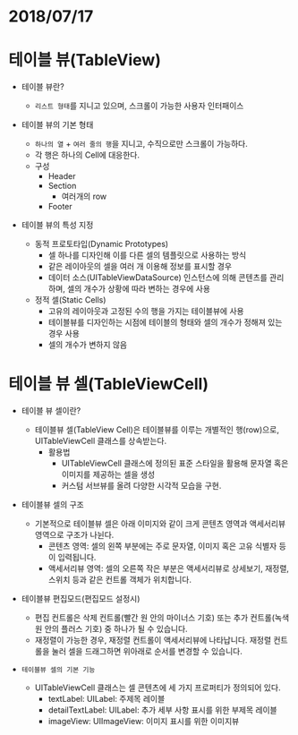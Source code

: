 # 2018/07/17
# 테이블 뷰(TableView)
- 테이블 뷰란?
  - `리스트 형태`를 지니고 있으며, 스크롤이 가능한 사용자 인터패이스

- 테이블 뷰의 기본 형태
  - `하나의 열` + `여러 줄의 행`을 지니고, 수직으로만 스크롤이 가능하다.
  - 각 행은 하나의 Cell에 대응한다.
  - 구성
    - Header
    - Section
      - 여러개의 row
    - Footer

- 테이블 뷰의 특성 지정
  - 동적 프로토타입(Dynamic Prototypes)
    - 셀 하나를 디자인해 이를 다른 셀의 템플릿으로 사용하는 방식
    - 같은 레이아웃의 셀을 여러 개 이용해 정보를 표시할 경우
    - 데이터 소스(UITableViewDataSource) 인스턴스에 의해 콘텐츠를 관리하며, 셀의 개수가 상황에 따라 변하는 경우에 사용
  - 정적 셀(Static Cells)
    - 고유의 레이아웃과 고정된 수의 행을 가지는 테이블뷰에 사용
    - 테이블뷰를 디자인하는 시점에 테이블의 형태와 셀의 개수가 정해져 있는 경우 사용
    - 셀의 개수가 변하지 않음

# 테이블 뷰 셀(TableViewCell)
- 테이블 뷰 셀이란?
  - 테이블뷰 셀(TableView Cell)은 테이블뷰를 이루는 개별적인 행(row)으로, UITableViewCell 클래스를 상속받는다.
    - 활용법
      - UITableViewCell 클래스에 정의된 표준 스타일을 활용해 문자열 혹은 이미지를 제공하는 셀을 생성
      - 커스텀 서브뷰를 올려 다양한 시각적 모습을 구현.
- 테이블뷰 셀의 구조
  - 기본적으로 테이블뷰 셀은 아래 이미지와 같이 크게 콘텐츠 영역과 액세서리뷰 영역으로 구조가 나뉜다.
    - 콘텐츠 영역: 셀의 왼쪽 부분에는 주로 문자열, 이미지 혹은 고유 식별자 등이 입력됩니다.
    - 액세서리뷰 영역: 셀의 오른쪽 작은 부분은 액세서리뷰로 상세보기, 재정렬, 스위치 등과 같은 컨트롤 객체가 위치합니다.

- 테이블뷰 편집모드(편집모드 설정시)
  - 편집 컨트롤은 삭제 컨트롤(빨간 원 안의 마이너스 기호) 또는 추가 컨트롤(녹색 원 안의 플러스 기호) 중 하나가 될 수 있습니다.
  - 재정렬이 가능한 경우, 재정렬 컨트롤이 액세서리뷰에 나타납니다. 재정렬 컨트롤을 눌러 셀을 드래그하면 위아래로 순서를 변경할 수 있습니다.

- `테이블뷰 셀의 기본 기능`
  - UITableViewCell 클래스는 셀 콘텐츠에 세 가지 프로퍼티가 정의되어 있다.
    - textLabel: UILabel: 주제목 레이블
    - detailTextLabel: UILabel: 추가 세부 사항 표시를 위한 부제목 레이블
    - imageView: UIImageView: 이미지 표시를 위한 이미지뷰
